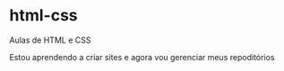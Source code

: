 # html-css
 Aulas de HTML e CSS

 Estou aprendendo a criar sites e agora vou gerenciar meus repoditórios
